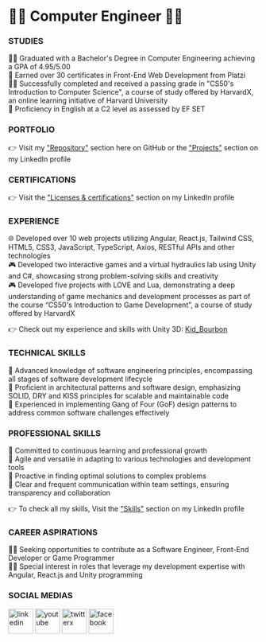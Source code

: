 # 👨‍💻  Computer Engineer  👨‍💻

### STUDIES
👨‍🎓 Graduated with a Bachelor's Degree in Computer Engineering achieving a GPA of 4.95/5.00<br/>
📜 Earned over 30 certificates in Front-End Web Development from Platzi<br/>
👨‍💻 Successfully completed and received a passing grade in "CS50's Introduction to Computer Science", a course of study offered by HarvardX, an online learning initiative of Harvard University<br/>
🗽 Proficiency in English at a C2 level as assessed by EF SET<br/>

### PORTFOLIO
👉 Visit my ["Repository"](https://github.com/leonardo-collazo?tab=repositories) section here on GitHub or the ["Projects"](https://www.linkedin.com/in/leonardo-collazo-klenina/details/projects/) section on my LinkedIn profile

### CERTIFICATIONS
👉 Visit the ["Licenses & certifications"](https://www.linkedin.com/in/leonardo-collazo-klenina/details/certifications/) section on my LinkedIn profile

### EXPERIENCE
🌐 Developed over 10 web projects utilizing Angular, React.js, Tailwind CSS, HTML5, CSS3, JavaScript, TypeScript, Axios, RESTful APIs and other technologies<br/>
🎮 Developed two interactive games and a virtual hydraulics lab using Unity and C#, showcasing strong problem-solving skills and creativity<br/>
🎮 Developed five projects with LOVE and Lua, demonstrating a deep understanding of game mechanics and development processes as part of the course “CS50's Introduction to Game Development”, a course of study offered by HarvardX<br/>

👉 Check out my experience and skills with Unity 3D: [Kid_Bourbon](https://learn.unity.com/u/kidbourbon)

### TECHNICAL SKILLS
🏅 Advanced knowledge of software engineering principles, encompassing all stages of software development lifecycle<br/>
🏅 Proficient in architectural patterns and software design, emphasizing SOLID, DRY and KISS principles for scalable and maintainable code<br/>
🏅 Experienced in implementing Gang of Four (GoF) design patterns to address common software challenges effectively<br/>

### PROFESSIONAL SKILLS
🏅 Committed to continuous learning and professional growth<br/>
🏅 Agile and versatile in adapting to various technologies and development tools<br/>
🏅 Proactive in finding optimal solutions to complex problems<br/>
🏅 Clear and frequent communication within team settings, ensuring transparency and collaboration<br/>

👉 To check all my skills, Visit the ["Skills"](https://www.linkedin.com/in/leonardo-collazo-klenina/details/skills/) section on my LinkedIn profile

### CAREER ASPIRATIONS
👨‍💻 Seeking opportunities to contribute as a Software Engineer, Front-End Developer or Game Programmer<br/>
👨‍💻 Special interest in roles that leverage my development expertise with Angular, React.js and Unity programming<br/>

### SOCIAL MEDIAS
<a href="https://www.linkedin.com/in/leonardo-collazo-klenina" target="_blank"> <img src="https://img.icons8.com/fluency/48/linkedin.png" alt="linkedin" width="50" height="50"/></a>
<a href="https://www.youtube.com/channel/UCUVv_L27fI0xbvdScYOGm2A" target="_blank"> <img src="https://img.icons8.com/3d-fluency/94/youtube-play.png" alt="youtube" width="50" height="50"/></a>
<a href="https://twitter.com/KidBourbon6" target="_blank"> <img width="50" height="50" src="https://img.icons8.com/color/48/twitterx.png" alt="twitterx"/></a>
<a href="https://www.facebook.com/leonardo.collazo.klenina" target="_blank"> <img src="https://img.icons8.com/fluency/48/facebook-new.png" alt="facebook" width="50" height="50"/></a>
